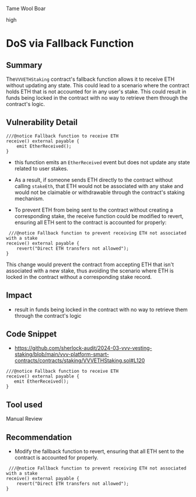 Tame Wool Boar

high

# DoS via Fallback Function

## Summary
The`VVVETHStaking` contract's fallback function allows it to receive ETH without updating any state. This could lead to a scenario where the contract holds ETH that is not accounted for in any user's stake. 
This could result in funds being locked in the contract with no way to retrieve them through the contract's logic.

## Vulnerability Detail
```solidity
///@notice Fallback function to receive ETH
receive() external payable {
    emit EtherReceived();
}
```
- this function emits an `EtherReceived` event but does not update any state related to user stakes. 
- As a result, if someone sends ETH directly to the contract without calling `stakeEth`, that ETH would not be associated with any stake and would not be claimable or withdrawable through the contract's staking mechanism.

- To prevent ETH from being sent to the contract without creating a corresponding stake, the receive function could be modified to revert, ensuring all ETH sent to the contract is accounted for properly:
```solidity
 ///@notice Fallback function to prevent receiving ETH not associated with a stake
receive() external payable {
    revert("Direct ETH transfers not allowed");
}
```
This change would prevent the contract from accepting ETH that isn't associated with a new stake, thus avoiding the scenario where ETH is locked in the contract without a corresponding stake record.

## Impact
-  result in funds being locked in the contract with no way to retrieve them through the contract's logic
## Code Snippet
- https://github.com/sherlock-audit/2024-03-vvv-vesting-staking/blob/main/vvv-platform-smart-contracts/contracts/staking/VVVETHStaking.sol#L120

 ```solidity
///@notice Fallback function to receive ETH
receive() external payable {
    emit EtherReceived();
}
```

## Tool used

Manual Review

## Recommendation
- Modify the fallback function to revert, ensuring that all ETH sent to the contract is accounted for properly.
```solidity
 ///@notice Fallback function to prevent receiving ETH not associated with a stake
receive() external payable {
    revert("Direct ETH transfers not allowed");
}
```